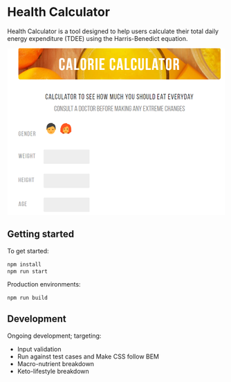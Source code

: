 # Health Calculator

Health Calculator is a tool designed to help users calculate their total daily energy expenditure (TDEE)
using the Harris-Benedict equation.

![Screenshot](reposcreenshot.PNG)

## Getting started

To get started:
```
npm install
npm run start
```

Production environments:
```
npm run build
```

## Development

Ongoing development; targeting:
- Input validation
- Run against test cases and Make CSS follow BEM
- Macro-nutrient breakdown
- Keto-lifestyle breakdown
